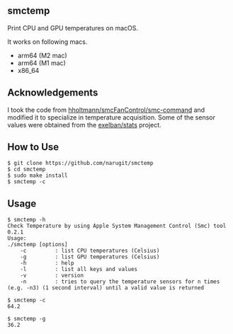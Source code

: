 ## smctemp
Print CPU and GPU temperatures on macOS.

It works on following macs.
- arm64 (M2 mac)
- arm64 (M1 mac)
- x86_64

## Acknowledgements
I took the code from [hholtmann/smcFanControl/smc-command](https://github.com/hholtmann/smcFanControl/tree/ad374ffb1dd088a7676719e53dbd2886f8fafdff/smc-command) and modified it to specialize in temperature acquisition.
Some of the sensor values were obtained from the [exelban/stats](https://github.com/exelban/stats) project.

## How to Use
```console
$ git clone https://github.com/narugit/smctemp
$ cd smctemp
$ sudo make install
$ smctemp -c
```

## Usage 
```console
$ smctemp -h
Check Temperature by using Apple System Management Control (Smc) tool 0.2.1
Usage:
./smctemp [options]
    -c         : list CPU temperatures (Celsius)
    -g         : list GPU temperatures (Celsius)
    -h         : help
    -l         : list all keys and values
    -v         : version
    -n         : tries to query the temperature sensors for n times (e.g. -n3) (1 second interval) until a valid value is returned

$ smctemp -c
64.2

$ smctemp -g
36.2
```
